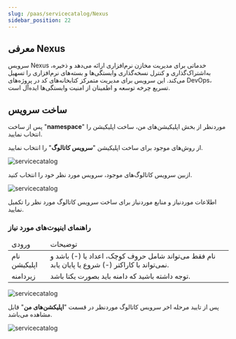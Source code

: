 ```yaml
---
slug: /paas/servicecatalog/Nexus
sidebar_position: 22
---
```


## معرفی Nexus

سرویس Nexus خدماتی برای مدیریت مخازن نرم‌افزاری ارائه می‌دهد و ذخیره، به‌اشتراک‌گذاری و کنترل نسخه‌گذاری وابستگی‌ها و بسته‌های نرم‌افزاری را تسهیل می‌کند. این سرویس برای مدیریت متمرکز کتابخانه‌های کد در پروژه‌های DevOps، تسریع چرخه توسعه و اطمینان از امنیت وابستگی‌ها ایده‌آل است.


## ساخت سرویس
پس از ساخت "**namespace**" موردنظر از بخش اپلیکیشن‌های من، ساخت اپلیکیشن را انتخاب نمایید.

از روش‌های موجود برای ساخت اپلیکیشن "**سرویس کاتالوگ**" را انتخاب نمایید.

![servicecatalog](/img/servicecatalog/servicecatalog00.png)

ازبین سرویس کاتالوگ‌های موجود، سرویس مورد نظر خود را انتخاب کنید.

![servicecatalog](/img/servicecatalog/servicecatalog000.png)

اطلاعات موردنیاز و منابع موردنیاز برای ساخت سرویس کاتالوگ مورد نظر را تکمیل نمایید.

### راهنمای اینپوت‌های مورد نیاز
 
<table>
    <thead>
        <tr>
            <td>ورودی</td>
            <td>توضیحات</td>
        </tr>
    </thead>
    <tbody>
        <tr>
            <td>نام اپلیکیشن</td>
            <td>نام فقط می‌تواند شامل حروف کوچک، اعداد یا (-) باشد و نمی‌تواند با کاراکتر (-) شروع یا پایان یابد.</td>
        </tr>
         <tr>
            <td>زیردامنه</td>
            <td>توجه داشته باشید که دامنه باید بصورت یکتا باشد.</td>
        </tr>
    </tbody>
</table>

![servicecatalog](/img/servicecatalog/servicecatalog41.png)

 پس از تایید مرحله اخر سرویس کاتالوگ موردنظر در قسمت "**اپلیکشن‌های من**" قابل مشاهده می‌باشد.
 
 ![servicecatalog](/img/servicecatalog/servicecatalog42.png)
